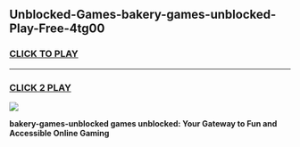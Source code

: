 
## Unblocked-Games-bakery-games-unblocked-Play-Free-4tg00
<h3>
<a href="https://premium76.site?title=bakery-games-unblocked&ref=23A">CLICK TO PLAY</a></h3>
<hr>

<h3>
<a href="https://premium76.site?title=bakery-games-unblocked&ref=23A">CLICK 2 PLAY</a>
  
</h3>

<a href="https://premium76.site?title=bakery-games-unblocked&ref=23A"><img src="https://clearcache.store/games.png"></a>


**bakery-games-unblocked games unblocked: Your Gateway to Fun and Accessible Online Gaming**
